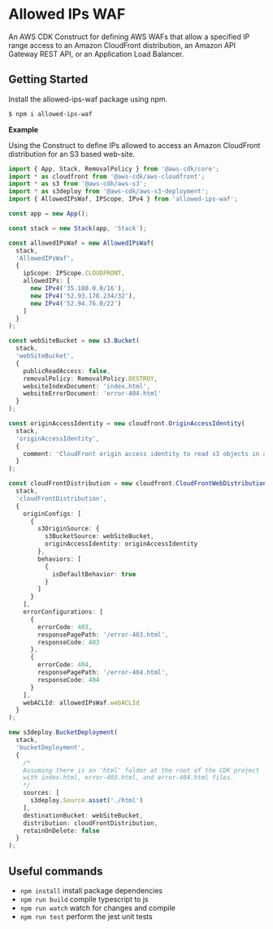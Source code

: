 # Allowed IPs WAF

An AWS CDK Construct for defining AWS WAFs that allow a specified IP range access to an Amazon CloudFront distribution, an Amazon API Gateway REST API, or an Application Load Balancer.

## Getting Started
Install the allowed-ips-waf package using npm.
```sh
$ npm i allowed-ips-waf
```

**Example** 
   
Using the Construct to define IPs allowed to access an Amazon CloudFront distribution for an S3 based web-site.
```typescript
import { App, Stack, RemovalPolicy } from '@aws-cdk/core';
import * as cloudfront from '@aws-cdk/aws-cloudfront';
import * as s3 from '@aws-cdk/aws-s3';
import * as s3deploy from '@aws-cdk/aws-s3-deployment';
import { AllowedIPsWaf, IPScope, IPv4 } from 'allowed-ips-waf';

const app = new App();

const stack = new Stack(app, 'Stack');

const allowedIPsWaf = new AllowedIPsWaf(
  stack,
  'AllowedIPsWaf',
  {
    ipScope: IPScope.CLOUDFRONT,
    allowedIPs: [
      new IPv4('35.180.0.0/16'),
      new IPv4('52.93.178.234/32'),
      new IPv4('52.94.76.0/22')
    ]
  }
);

const webSiteBucket = new s3.Bucket(
  stack,
  'webSiteBucket',
  {
    publicReadAccess: false,
    removalPolicy: RemovalPolicy.DESTROY,
    websiteIndexDocument: 'index.html',
    websiteErrorDocument: 'error-404.html'
  }
);

const originAccessIdentity = new cloudfront.OriginAccessIdentity(
  stack,
  'originAccessIdentity',
  {
    comment: 'CloudFront origin access identity to read s3 objects in a specific bucket.'
  }
);

const cloudFrontDistribution = new cloudfront.CloudFrontWebDistribution(
  stack,
  'cloudFrontDistribution',
  {
    originConfigs: [
      {
        s3OriginSource: {
          s3BucketSource: webSiteBucket,
          originAccessIdentity: originAccessIdentity
        },
        behaviors: [
          {
            isDefaultBehavior: true
          }
        ]
      }
    ],
    errorConfigurations: [
      {
        errorCode: 403,
        responsePagePath: '/error-403.html',
        responseCode: 403
      },
      {
        errorCode: 404,
        responsePagePath: '/error-404.html',
        responseCode: 404
      }
    ],
    webACLId: allowedIPsWaf.webACLId
  }
);

new s3deploy.BucketDeployment(
  stack,
  'bucketDeployment',
  {
    /*
    Assuming there is an 'html' folder at the root of the CDK project
    with index.html, error-403.html, and error-404.html files.
    */
    sources: [
      s3deploy.Source.asset('./html')
    ],
    destinationBucket: webSiteBucket,
    distribution: cloudFrontDistribution,
    retainOnDelete: false
  }
);
```

## Useful commands
 * `npm install`     install package dependencies
 * `npm run build`   compile typescript to js
 * `npm run watch`   watch for changes and compile
 * `npm run test`    perform the jest unit tests

